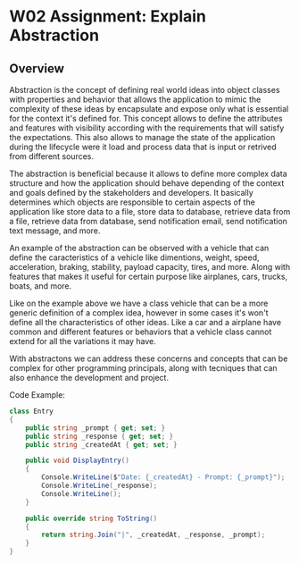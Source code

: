 # W02 Assignment: Explain Abstraction

## Overview

Abstraction is the concept of defining real world ideas into object classes with
properties and behavior that allows the application to mimic the complexity of
these ideas by encapsulate and expose only what is essential for the context it's
defined for. This concept allows to define the attributes and features with
visibility according with the requirements that will satisfy the expectations.
This also allows to manage the state of the application during the lifecycle were
it load and process data that is input or retrived from different sources.

The abstraction is beneficial because it allows to define more complex data structure
and how the application should behave depending of the context and goals defined by
the stakeholders and developers. It basically determines which objects are responsible
to certain aspects of the application like store data to a file, store data to database,
retrieve data from a file, retrieve data from database, send notification email, send
notification text message, and more.

An example of the abstraction can be observed with a vehicle that can define the
caracteristics of a vehicle like dimentions, weight, speed, acceleration, braking,
stability, payload capacity, tires, and more. Along with features that makes it useful
for certain purpose like airplanes, cars, trucks, boats, and more.

Like on the example above we have a class vehicle that can be a more generic definition
of a complex idea, however in some cases it's won't define all the characteristics of
other ideas. Like a car and a airplane have common and different features or behaviors
that a vehicle class cannot extend for all the variations it may have.

With abstractons we can address these concerns and concepts that can be complex for other
programming principals, along with tecniques that can also enhance the development and
project.

Code Example:
```csharp
class Entry
{
    public string _prompt { get; set; }
    public string _response { get; set; }
    public string _createdAt { get; set; }

    public void DisplayEntry()
    {
        Console.WriteLine($"Date: {_createdAt} - Prompt: {_prompt}");
        Console.WriteLine(_response);
        Console.WriteLine();
    }

    public override string ToString()
    {
        return string.Join("|", _createdAt, _response, _prompt);
    }
}
```
